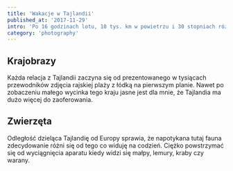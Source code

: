 ```yaml
---
title: 'Wakacje w Tajlandii'
published_at: '2017-11-29'
intro: 'Po 16 godzinach lotu, 10 tys. km w powietrzu i 30 stopniach różnicy temperatur wylądowaliśmy w Tajlandii. Przez dwa tygodnie zwiedziliśmy północ, centrum i południe kraju, odpoczywając i fotografując.'
category: 'photography'
---
```


## Krajobrazy

Każda relacja z Tajlandii zaczyna się od prezentowanego w tysiącach przewodników zdjęcia rajskiej plaży z łódką na pierwszym planie. Nawet po zobaczeniu małego wycinka tego kraju jasne jest dla mnie, że Tajlandia ma dużo więcej do zaoferowania.

<photo-lazy src="/stories/tajlandia/176.jpg" padding-bottom="66.666"></photo-lazy>

<photo-lazy src="/stories/tajlandia/177.jpg" padding-bottom="66.666"></photo-lazy>

<photo-lazy src="/stories/tajlandia/178.jpg" padding-bottom="66.666"></photo-lazy>

<photo-lazy src="/stories/tajlandia/179.jpg" padding-bottom="66.666"></photo-lazy>

<photo-lazy src="/stories/tajlandia/180.jpg" padding-bottom="66.666"></photo-lazy>

<photo-lazy src="/stories/tajlandia/181.jpg" padding-bottom="66.666"></photo-lazy>

<photo-lazy src="/stories/tajlandia/182.jpg" padding-bottom="66.666"></photo-lazy>

<photo-lazy src="/stories/tajlandia/183.jpg" padding-bottom="66.666"></photo-lazy>

<photo-lazy src="/stories/tajlandia/184.jpg" padding-bottom="66.666"></photo-lazy>

<photo-lazy src="/stories/tajlandia/185.jpg" padding-bottom="66.666"></photo-lazy>

<photo-lazy src="/stories/tajlandia/186.jpg" padding-bottom="66.666"></photo-lazy>

<photo-lazy src="/stories/tajlandia/187.jpg" padding-bottom="66.666"></photo-lazy>

## Zwierzęta

Odległość dzieląca Tajlandię od Europy sprawia, że napotykana tutaj fauna zdecydowanie różni się od tego co widuję na codzień. Ciężko powstrzymać się od wyciągnięcia aparatu kiedy widzi się małpy, lemury, kraby czy warany.

<photo-lazy src="/stories/tajlandia/190.jpg" padding-bottom="66.666"></photo-lazy>

<photo-lazy src="/stories/tajlandia/191.jpg" padding-bottom="150"></photo-lazy>

<photo-lazy src="/stories/tajlandia/192.jpg" padding-bottom="150"></photo-lazy>

<photo-lazy src="/stories/tajlandia/193.jpg" padding-bottom="150"></photo-lazy>

<photo-lazy src="/stories/tajlandia/194.jpg" padding-bottom="150"></photo-lazy>

<photo-lazy src="/stories/tajlandia/195.jpg" padding-bottom="150"></photo-lazy>

<photo-lazy src="/stories/tajlandia/196.jpg" padding-bottom="150"></photo-lazy>

<photo-lazy src="/stories/tajlandia/197.jpg" padding-bottom="66.666"></photo-lazy>

<photo-lazy src="/stories/tajlandia/198.jpg" padding-bottom="66.666"></photo-lazy>

<photo-lazy src="/stories/tajlandia/199.jpg" padding-bottom="66.666"></photo-lazy>

<photo-lazy src="/stories/tajlandia/200.jpg" padding-bottom="66.666"></photo-lazy>

<photo-lazy src="/stories/tajlandia/201.jpg" padding-bottom="66.666"></photo-lazy>

<photo-lazy src="/stories/tajlandia/203.jpg" padding-bottom="66.666"></photo-lazy>
